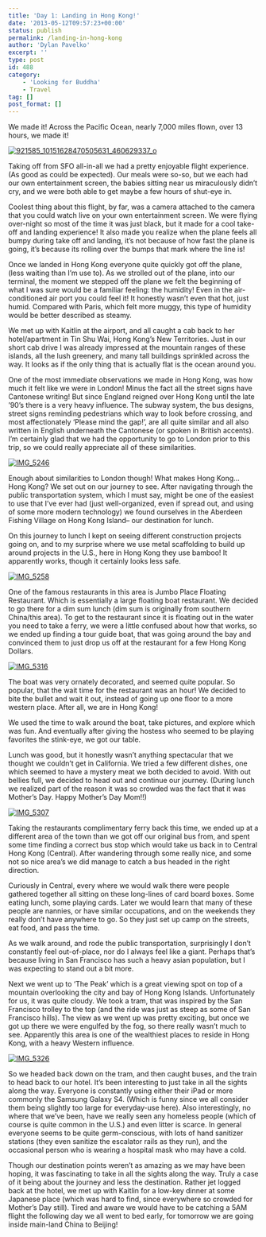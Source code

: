 ```yaml
---
title: 'Day 1: Landing in Hong Kong!'
date: '2013-05-12T09:57:23+00:00'
status: publish
permalink: /landing-in-hong-kong
author: 'Dylan Pavelko'
excerpt: ''
type: post
id: 488
category:
    - 'Looking for Buddha'
    - Travel
tag: []
post_format: []
---
```

We made it! Across the Pacific Ocean, nearly 7,000 miles flown, over 13 hours, we made it!

[![921585_10151628470505631_460629337_o](https://i2.wp.com/www.dylanpavelko.com/blog/wp-content/uploads/2013/05/921585_10151628470505631_460629337_o.jpg?resize=360%2C479)](https://i2.wp.com/www.dylanpavelko.com/blog/wp-content/uploads/2013/05/921585_10151628470505631_460629337_o.jpg)

Taking off from SFO all-in-all we had a pretty enjoyable flight experience. (As good as could be expected). Our meals were so-so, but we each had our own entertainment screen, the babies sitting near us miraculously didn’t cry, and we were both able to get maybe a few hours of shut-eye in.

Coolest thing about this flight, by far, was a camera attached to the camera that you could watch live on your own entertainment screen. We were flying over-night so most of the time it was just black, but it made for a cool take-off and landing experience! It also made you realize when the plane feels all bumpy during take off and landing, it’s not because of how fast the plane is going, it’s because its rolling over the bumps that mark where the line is!

Once we landed in Hong Kong everyone quite quickly got off the plane, (less waiting than I’m use to). As we strolled out of the plane, into our terminal, the moment we stepped off the plane we felt the beginning of what I was sure would be a familiar feeling: the humidity! Even in the air-conditioned air port you could feel it! It honestly wasn’t even that hot, just humid. Compared with Paris, which felt more muggy, this type of humidity would be better described as steamy.

We met up with Kaitlin at the airport, and all caught a cab back to her hotel/apartment in Tin Shu Wai, Hong Kong’s New Territories. Just in our short cab drive I was already impressed at the mountain ranges of these islands, all the lush greenery, and many tall buildings sprinkled across the way. It looks as if the only thing that is actually flat is the ocean around you.

One of the most immediate observations we made in Hong Kong, was how much it felt like we were in London! Minus the fact all the street signs have Cantonese writing! But since England reigned over Hong Kong until the late ’90’s there is a very heavy influence. The subway system, the bus designs, street signs reminding pedestrians which way to look before crossing, and most affectionately ‘Please mind the gap!’, are all quite similar and all also written in English underneath the Cantonese (or spoken in British accents). I’m certainly glad that we had the opportunity to go to London prior to this trip, so we could really appreciate all of these similarities.

[![IMG_5246](https://i1.wp.com/www.dylanpavelko.com/blog/wp-content/uploads/2013/05/IMG_5246.jpg?resize=420%2C280)](https://i1.wp.com/www.dylanpavelko.com/blog/wp-content/uploads/2013/05/IMG_5246.jpg)

Enough about similarities to London though! What makes Hong Kong… Hong Kong? We set out on our journey to see. After navigating through the public transportation system, which I must say, might be one of the easiest to use that I’ve ever had (just well-organized, even if spread out, and using of some more modern technology) we found ourselves in the Aberdeen Fishing Village on Hong Kong Island– our destination for lunch.

On this journey to lunch I kept on seeing different construction projects going on, and to my surprise where we use metal scaffolding to build up around projects in the U.S., here in Hong Kong they use bamboo! It apparently works, though it certainly looks less safe.

[![IMG_5258](https://i1.wp.com/www.dylanpavelko.com/blog/wp-content/uploads/2013/05/IMG_5258.jpg?resize=280%2C420)](https://i1.wp.com/www.dylanpavelko.com/blog/wp-content/uploads/2013/05/IMG_5258.jpg)

One of the famous restaurants in this area is Jumbo Place Floating Restaurant. Which is essentially a large floating boat restaurant. We decided to go there for a dim sum lunch (dim sum is originally from southern China/this area). To get to the restaurant since it is floating out in the water you need to take a ferry, we were a little confused about how that works, so we ended up finding a tour guide boat, that was going around the bay and convinced them to just drop us off at the restaurant for a few Hong Kong Dollars.

[![IMG_5316](https://i1.wp.com/www.dylanpavelko.com/blog/wp-content/uploads/2013/05/IMG_5316.jpg?resize=420%2C213)](https://i1.wp.com/www.dylanpavelko.com/blog/wp-content/uploads/2013/05/IMG_5316.jpg)

The boat was very ornately decorated, and seemed quite popular. So popular, that the wait time for the restaurant was an hour! We decided to bite the bullet and wait it out, instead of going up one floor to a more western place. After all, we are in Hong Kong!

We used the time to walk around the boat, take pictures, and explore which was fun. And eventually after giving the hostess who seemed to be playing favorites the stink-eye, we got our table.

Lunch was good, but it honestly wasn’t anything spectacular that we thought we couldn’t get in California. We tried a few different dishes, one which seemed to have a mystery meat we both decided to avoid. With out bellies full, we decided to head out and continue our journey. (During lunch we realized part of the reason it was so crowded was the fact that it was Mother’s Day. Happy Mother’s Day Mom!!)

[![IMG_5307](https://i0.wp.com/www.dylanpavelko.com/blog/wp-content/uploads/2013/05/IMG_5307.jpg?resize=280%2C420)](https://i0.wp.com/www.dylanpavelko.com/blog/wp-content/uploads/2013/05/IMG_5307.jpg)

Taking the restaurants complimentary ferry back this time, we ended up at a different area of the town than we got off our original bus from, and spent some time finding a correct bus stop which would take us back in to Central Hong Kong (Central). After wandering through some really nice, and some not so nice area’s we did manage to catch a bus headed in the right direction.

Curiously in Central, every where we would walk there were people gathered together all sitting on these long-lines of card board boxes. Some eating lunch, some playing cards. Later we would learn that many of these people are nannies, or have similar occupations, and on the weekends they really don’t have anywhere to go. So they just set up camp on the streets, eat food, and pass the time.

As we walk around, and rode the public transportation, surprisingly I don’t constantly feel out-of-place, nor do I always feel like a giant. Perhaps that’s because living in San Francisco has such a heavy asian population, but I was expecting to stand out a bit more.

Next we went up to ‘The Peak’ which is a great viewing spot on top of a mountain overlooking the city and bay of Hong Kong Islands. Unfortunately for us, it was quite cloudy. We took a tram, that was inspired by the San Francisco trolley to the top (and the ride was just as steep as some of San Francisco hills). The view as we went up was pretty exciting, but once we got up there we were engulfed by the fog, so there really wasn’t much to see. Apparently this area is one of the wealthiest places to reside in Hong Kong, with a heavy Western influence.

[![IMG_5326](https://i1.wp.com/www.dylanpavelko.com/blog/wp-content/uploads/2013/05/IMG_5326.jpg?resize=280%2C420)](https://i1.wp.com/www.dylanpavelko.com/blog/wp-content/uploads/2013/05/IMG_5326.jpg)

So we headed back down on the tram, and then caught buses, and the train to head back to our hotel. It’s been interesting to just take in all the sights along the way. Everyone is constantly using either their iPad or more commonly the Samsung Galaxy S4. (Which is funny since we all consider them being slightly too large for everyday-use here). Also interestingly, no where that we’ve been, have we really seen any homeless people (which of course is quite common in the U.S.) and even litter is scarce. In general everyone seems to be quite germ-conscious, with lots of hand sanitizer stations (they even sanitize the escalator rails as they run), and the occasional person who is wearing a hospital mask who may have a cold.

Though our destination points weren’t as amazing as we may have been hoping, it was fascinating to take in all the sights along the way. Truly a case of it being about the journey and less the destination. Rather jet logged back at the hotel, we met up with Kaitlin for a low-key dinner at some Japanese place (which was hard to find, since everywhere so crowded for Mother’s Day still). Tired and aware we would have to be catching a 5AM flight the following day we all went to bed early, for tomorrow we are going inside main-land China to Beijing!